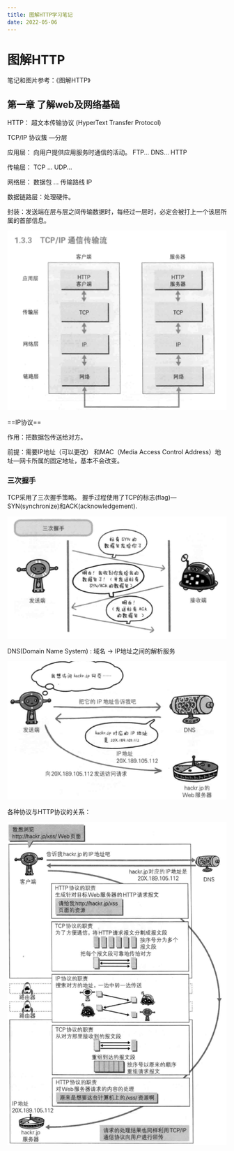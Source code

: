 ```yaml
---
title: 图解HTTP学习笔记
date: 2022-05-06
---
```


# 图解HTTP

笔记和图片参考：《图解HTTP》 

## 第一章 了解web及网络基础

HTTP： 超文本传输协议 (HyperText Transfer Protocol)

TCP/IP 协议簇 —分层

应用层： 向用户提供应用服务时通信的活动。 FTP... DNS... HTTP

传输层： TCP ... UDP...

网络层： 数据包 ... 传输路线  IP 

数据链路层：处理硬件。

封装：发送端在层与层之间传输数据时，每经过一层时，必定会被打上一个该层所属的首部信息。

![image-20220506212734196](书—图解HTTP.assets/image-20220506212734196.png)

==IP协议==

作用：把数据包传送给对方。

前提：需要IP地址（可以更改） 和MAC（Media Access Control Address）地址—网卡所属的固定地址，基本不会改变。

### 三次握手

TCP采用了三次握手策略。 握手过程使用了TCP的标志(flag)— SYN(synchronize)和ACK(acknowledgement).

![image-20220506223315806](书—图解HTTP.assets/image-20220506223315806.png)

DNS(Domain Name System) : 域名 → IP地址之间的解析服务

![image-20220506225924672](书—图解HTTP.assets/image-20220506225924672.png)

各种协议与HTTP协议的关系：

![image-20220506230003941](书—图解HTTP.assets/image-20220506230003941.png)